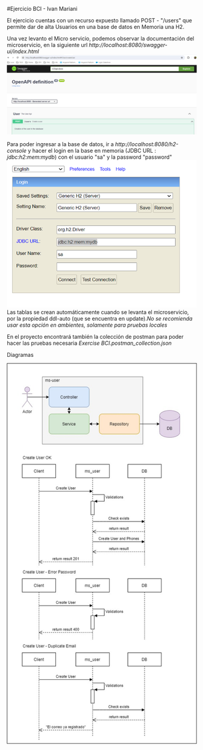 #Ejercicio BCI - Ivan Mariani

El ejercicio cuentas con un recurso expuesto llamado POST - "/users" que permite dar de alta Usuarios en una base de datos en Memoria una H2.

Una vez levanto el Micro servicio, podemos observar la documentación  del microservicio, en la siguiente url _http://localhost:8080/swagger-ui/index.html_ 
![img_1.png](img/img_1.png)

Para poder ingresar a la base de datos, ir a _http://localhost:8080/h2-console_ y hacer el login en la base en memoria (JDBC URL : _jdbc:h2:mem:mydb_) con el usuario "sa" y la password "password"
![img.png](img/img.png)
Las tablas se crean automáticamente  cuando se levanta el microservicio, por la propiedad ddl-auto (que se encuentra en update)._No se recomienda usar esta opción  en ambientes, solamente para pruebas locales_ 

En el proyecto encontrará también la colección de postman para poder hacer las pruebas necesaria *Exercise BCI.postman_collection.json*

Diagramas

![img_3.png](img/img_3.png)
